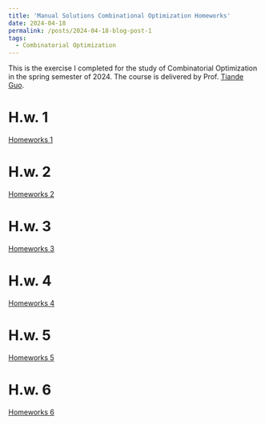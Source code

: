 ```yaml
---
title: 'Manual Solutions Combinational Optimization Homeworks'
date: 2024-04-18
permalink: /posts/2024-04-18-blog-post-1
tags:
  - Combinatorial Optimization
---
```


This is the exercise I completed for the study of Combinatorial Optimization in the spring semester of 2024. The course is delivered by Prof. [Tiande Guo](https://people.ucas.edu.cn/~tdguo).

H.w. 1
======
[Homeworks 1](https://xiayangli2301.github.io/files/HW_1_Xia-Yang_Li_COPT.pdf)

H.w. 2
======
[Homeworks 2](https://xiayangli2301.github.io/files/HW_2_Xia-Yang_Li_COPT.pdf)

H.w. 3
======
[Homeworks 3](https://xiayangli2301.github.io/files/HW_3_Xia-Yang_Li_COPT.pdf)

H.w. 4
======
[Homeworks 4](https://xiayangli2301.github.io/files/HW_4_Xia-Yang_Li_COPT.pdf)

H.w. 5
======
[Homeworks 5](https://xiayangli2301.github.io/files/HW_5_Xia-Yang_Li_COPT.pdf)

H.w. 6
======
[Homeworks 6](https://xiayangli2301.github.io/files/HW_6_Xia-Yang_Li_COPT.pdf)
